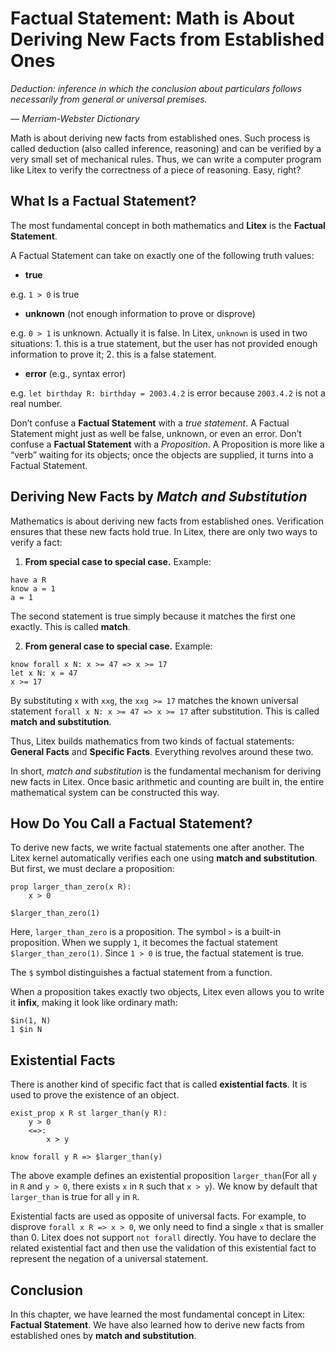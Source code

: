 # Factual Statement: Math is About Deriving New Facts from Established Ones

_Deduction: inference in which the conclusion about particulars follows necessarily from general or universal premises._

_— Merriam-Webster Dictionary_

Math is about deriving new facts from established ones. Such process is called deduction (also called inference, reasoning) and can be verified by a very small set of mechanical rules. Thus, we can write a computer program like Litex to verify the correctness of a piece of reasoning. Easy, right?

## What Is a Factual Statement?

The most fundamental concept in both mathematics and **Litex** is the **Factual Statement**.

A Factual Statement can take on exactly one of the following truth values:

* **true**

e.g. `1 > 0` is true

* **unknown** (not enough information to prove or disprove)

e.g. `0 > 1` is unknown. Actually it is false. In Litex, `unknown` is used in two situations: 1. this is a true statement, but the user has not provided enough information to prove it; 2. this is a false statement.

* **error** (e.g., syntax error)

e.g. `let birthday R: birthday = 2003.4.2` is error because `2003.4.2` is not a real number.

Don’t confuse a **Factual Statement** with a *true statement*. A Factual Statement might just as well be false, unknown, or even an error.
Don’t confuse a **Factual Statement** with a *Proposition*. A Proposition is more like a “verb” waiting for its objects; once the objects are supplied, it turns into a Factual Statement.

## Deriving New Facts by *Match and Substitution*

Mathematics is about deriving new facts from established ones. Verification ensures that these new facts hold true. In Litex, there are only two ways to verify a fact:

1. **From special case to special case.**
Example:

```litex
have a R
know a = 1
a = 1
```

The second statement is true simply because it matches the first one exactly. This is called **match**.

2. **From general case to special case.**
Example:

```litex
know forall x N: x >= 47 => x >= 17
let x N: x = 47
x >= 17
```

By substituting `x` with `xxg`, the `xxg >= 17` matches the known universal statement `forall x N: x >= 47 => x >= 17` after substitution. This is called **match and substitution**.

Thus, Litex builds mathematics from two kinds of factual statements: **General Facts** and **Specific Facts**. Everything revolves around these two.

In short, *match and substitution* is the fundamental mechanism for deriving new facts in Litex. Once basic arithmetic and counting are built in, the entire mathematical system can be constructed this way.

## How Do You Call a Factual Statement?

To derive new facts, we write factual statements one after another. The Litex kernel automatically verifies each one using **match and substitution**. But first, we must declare a proposition:

```litex
prop larger_than_zero(x R):
    x > 0

$larger_than_zero(1)
```

Here, `larger_than_zero` is a proposition. The symbol `>` is a built-in proposition. When we supply `1`, it becomes the factual statement `$larger_than_zero(1)`. Since `1 > 0` is true, the factual statement is true.

The `$` symbol distinguishes a factual statement from a function.

When a proposition takes exactly two objects, Litex even allows you to write it **infix**, making it look like ordinary math:

```litex
$in(1, N)
1 $in N
```

## Existential Facts

There is another kind of specific fact that is called **existential facts**. It is used to prove the existence of an object.

```litex
exist_prop x R st larger_than(y R):
    y > 0
    <=>:
        x > y

know forall y R => $larger_than(y)

```

The above example defines an existential proposition `larger_than`(For all `y` in `R` and `y > 0`, there exists `x` in `R` such that `x > y`). We know by default that `larger_than` is true for all `y` in `R`.

Existential facts are used as opposite of universal facts. For example, to disprove `forall x R => x > 0`, we only need to find a single `x` that is smaller than 0. Litex does not support `not forall` directly. You have to declare the related existential fact and then use the validation of this existential fact to represent the negation of a universal statement.

## Conclusion

In this chapter, we have learned the most fundamental concept in Litex: **Factual Statement**. We have also learned how to derive new facts from established ones by **match and substitution**.

<!-- TODO: FACT HIERARCHY -->